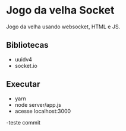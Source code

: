 # Jogo da velha Socket
Jogo da velha usando websocket, HTML e JS.

## Bibliotecas
- uuidv4
- socket.io

## Executar
- yarn
- node server/app.js
- acesse localhost:3000

-teste commit